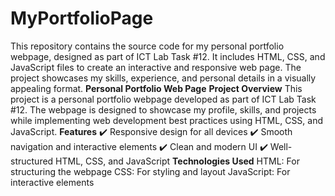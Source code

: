 # MyPortfolioPage
This repository contains the source code for my personal portfolio webpage, designed as part of ICT Lab Task #12. It includes HTML, CSS, and JavaScript files to create an interactive and responsive web page. The project showcases my skills, experience, and personal details in a visually appealing format.
**Personal Portfolio Web Page**
**Project Overview**
This project is a personal portfolio webpage developed as part of ICT Lab Task #12. The webpage is designed to showcase my profile, skills, and projects while implementing web development best practices using HTML, CSS, and JavaScript.
**Features**
✔️ Responsive design for all devices
✔️ Smooth navigation and interactive elements
✔️ Clean and modern UI
✔️ Well-structured HTML, CSS, and JavaScript
**Technologies Used**
HTML: For structuring the webpage
CSS: For styling and layout
JavaScript: For interactive elements
